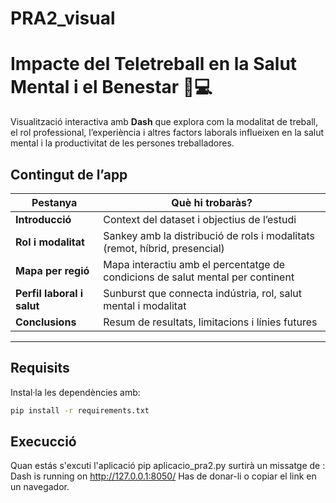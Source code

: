 # PRA2_visual
# Impacte del Teletreball en la Salut Mental i el Benestar 🧠💻

Visualització interactiva amb **Dash** que explora com la modalitat de treball, el rol professional, l’experiència i altres factors laborals influeixen en la salut mental i la productivitat de les persones treballadores.

## Contingut de l’app

| Pestanya | Què hi trobaràs? |
|----------|------------------|
| **Introducció** | Context del dataset i objectius de l’estudi |
| **Rol i modalitat** | Sankey amb la distribució de rols i modalitats (remot, híbrid, presencial) |
| **Mapa per regió** | Mapa interactiu amb el percentatge de condicions de salut mental per continent |
| **Perfil laboral i salut** | Sunburst que connecta indústria, rol, salut mental i modalitat |
| **Conclusions** | Resum de resultats, limitacions i línies futures |

---
## Requisits

Instal·la les dependències amb:
```bash
pip install -r requirements.txt
```
## Execucció
Quan estás s'excuti l'aplicació pip aplicacio_pra2.py surtirà un missatge de :
Dash is running on http://127.0.0.1:8050/
Has de donar-li o copiar el link en un navegador.
